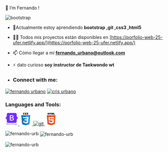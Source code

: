  👋 I’m Fernando !
 <br>

  <img src="https://porfolio-web-25-ufer.netlify.app/src/img/reviews/Imagen%20de%20WhatsApp%202024-08-22%20a%20las%2016.32.38_212eaf8b.jpg" alt="bootstrap" width="100" height="100"/>

  
 - 🌱Actualmente estoy aprendiendo **bootstrap ,git ,css3 ,html5**

 - 👨‍💻 Todos mis proyectos están disponibles en [https://porfolio-web-25-ufer.netlify.app/](https://porfolio-web-25-ufer.netlify.app/)

- 📫 Cómo llegar a mí **fernando_urbano@outlook.com**

- ⚡ dato curioso **soy instructor de Taekwondo wt**

- <h3 align="left">Connect with me:</h3>
<p align="left">
<a href="https://linkedin.com/in/fernando urbano" target="blank"><img align="center" src="https://raw.githubusercontent.com/rahuldkjain/github-profile-readme-generator/master/src/images/icons/Social/linked-in-alt.svg" alt="fernando urbano" height="30" width="40" /></a>
<a href="https://fb.com/cris urbano" target="blank"><img align="center" src="https://raw.githubusercontent.com/rahuldkjain/github-profile-readme-generator/master/src/images/icons/Social/facebook.svg" alt="cris urbano" height="30" width="40" /></a>
</p>

<h3 align="left">Languages and Tools:</h3>
<p align="left"> <a href="https://getbootstrap.com" target="_blank" rel="noreferrer"> <img src="https://raw.githubusercontent.com/devicons/devicon/master/icons/bootstrap/bootstrap-plain-wordmark.svg" alt="bootstrap" width="40" height="40"/> </a> <a href="https://www.w3schools.com/css/" target="_blank" rel="noreferrer"> <img src="https://raw.githubusercontent.com/devicons/devicon/master/icons/css3/css3-original-wordmark.svg" alt="css3" width="40" height="40"/> </a> <a href="https://git-scm.com/" target="_blank" rel="noreferrer"> <img src="https://www.vectorlogo.zone/logos/git-scm/git-scm-icon.svg" alt="git" width="40" height="40"/> </a> <a href="https://www.w3.org/html/" target="_blank" rel="noreferrer"> <img src="https://raw.githubusercontent.com/devicons/devicon/master/icons/html5/html5-original-wordmark.svg" alt="html5" width="40" height="40"/> </a> </p>

<p><img align="left" src="https://github-readme-stats.vercel.app/api/top-langs?username=fernando-urb&show_icons=true&locale=en&layout=compact" alt="fernando-urb" /></p>

<p>&nbsp;<img align="center" src="https://github-readme-stats.vercel.app/api?username=fernando-urb&show_icons=true&locale=en" alt="fernando-urb" /></p>

<p><img align="center" src="https://github-readme-streak-stats.herokuapp.com/?user=fernando-urb&" alt="fernando-urb" /></p>

